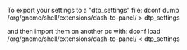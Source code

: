 To export your settings to a "dtp_settings" file:
dconf dump /org/gnome/shell/extensions/dash-to-panel/ > dtp_settings

and then import them on another pc with:
dconf load /org/gnome/shell/extensions/dash-to-panel/ < dtp_settings